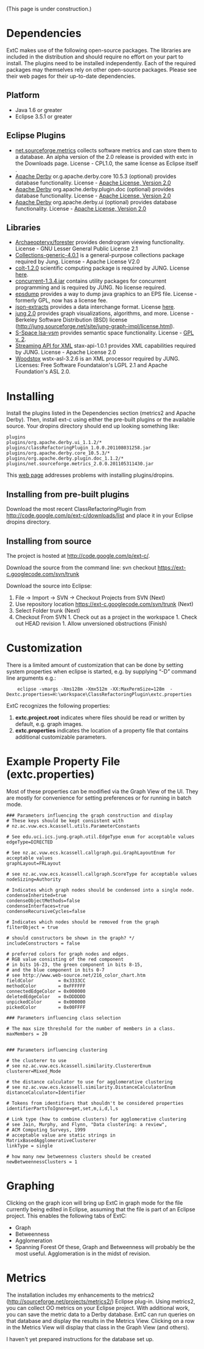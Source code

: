 (This page is under construction.)

# Dependencies #

ExtC makes use of the following open-source packages.  The libraries are included in the distribution and should require no effort on your part to install.  The plugins need to be installed independently.  Each of the required packages may themselves rely on other open-source packages.  Please see their web pages for their up-to-date dependencies.

## Platform ##
  * Java 1.6 or greater
  * Eclipse 3.5.1 or greater

## Eclipse Plugins ##

  * [net.sourceforge.metrics](http://sourceforge.net/projects/metrics2/)  collects software metrics and can store them to a database.  An alpha version of the 2.0 release is provided with extc in the Downloads page.  License - CPL1.0, the same license as Eclipse itself .
  * [Apache Derby](http://db.apache.org/derby/) or.g.apache.derby.core 10.5.3 (optional) provides database functionality.  License - [Apache License, Version 2.0](http://www.apache.org/licenses/)
  * [Apache Derby](http://db.apache.org/derby/) org.apache.derby.plugin.doc (optional) provides database functionality.  License - [Apache License, Version 2.0](http://www.apache.org/licenses/)
  * [Apache Derby](http://db.apache.org/derby/) org.apache.derby.ui (optional) provides database functionality.  License - [Apache License, Version 2.0](http://www.apache.org/licenses/)

## Libraries ##
  * [Archaeopteryx/forester](http://www.phylosoft.org/archaeopteryx/) provides dendrogram viewing functionality.  License - GNU Lesser General Public License 2.1
  * [Collections-generic-4.0.1](http://larvalabs.com/collections/) is a general-purpose collections package required by Jung.  License - Apache License V2.0
  * [colt-1.2.0](http://acs.lbl.gov/software/colt/) scientific computing package is required by JUNG.  License [here](http://acs.lbl.gov/software/colt/license.html).
  * [concurrent-1.3.4.jar](http://gee.cs.oswego.edu/dl/classes/EDU/oswego/cs/dl/util/concurrent/intro.html) contains utility   packages for concurrent programming and is required by JUNG.   No license required.
  * [epsdump](http://www.jibble.org/epsgraphics/) provides a way to dump java graphics to an EPS file.  License - formerly GPL, now has a license fee.
  * [json-extracts](http://www.json.org/java/index.html) provides a data interchange format.  License [here](https://github.com/douglascrockford/JSON-java).
  * [jung 2.0](http://jung.sourceforge.net/) provides graph visualizations, algorithms, and more. License - Berkeley Software Distribution (BSD) license (http://jung.sourceforge.net/site/jung-graph-impl/license.html).
  * [S-Space lsa-vsm](http://code.google.com/p/airhead-research/) provides semantic space functionality.  License - [GPL v. 2](http://code.google.com/p/airhead-research/wiki/LicenseAndRestrictions).
  * [Streaming API for XML](http://stax.codehaus.org/Home) stax-api-1.0.1 provides XML capabilities required by JUNG.  License - Apache License 2.0
  * [Woodstox](http://woodstox.codehaus.org/) wstx-asl-3.2.6 is an XML processor required by JUNG.  Licenses: Free Software Foundataion's LGPL 2.1 and Apache Foundation's ASL 2.0.

# Installing #

Install the plugins listed in the Dependencies section (metrics2 and Apache Derby).  Then, install ext-c using either the pre-built plugins or the available source.  Your dropins directory should end up looking something like:
```
plugins
plugins/org.apache.derby.ui_1.1.2/*
plugins/classRefactoringPlugin_1.0.0.201108031258.jar
plugins/org.apache.derby.core_10.5.3/*
plugins/org.apache.derby.plugin.doc_1.1.2/*
plugins/net.sourceforge.metrics_2.0.0.201105311430.jar
```

This [web page](http://stackoverflow.com/questions/1489648/eclipse-doesnt-load-plugins-in-the-dropins-folder/) addresses problems with installing plugins/dropins.
## Installing from pre-built plugins ##

Download the most recent ClassRefactoringPlugin from http://code.google.com/p/ext-c/downloads/list and place it in your Eclipse dropins directory.

## Installing from source ##
The project is hosted at http://code.google.com/p/ext-c/.

Download the source from the command line: svn checkout https://ext-c.googlecode.com/svn/trunk

Download the source into Eclipse:
  1. File -> Import -> SVN -> Checkout Projects from SVN (Next)
  1. Use repository location  https://ext-c.googlecode.com/svn/trunk (Next)
  1. Select Folder trunk (Next)
  1. Checkout From SVN
    1. Check out as a project in the workspace
    1. Check out HEAD revision
    1. Allow unversioned obstructions (Finish)

# Customization #
There is a limited amount of customization that can be done by setting system properties when eclipse is started, e.g. by supplying “-D” command line arguments e.g.:
```
    eclipse -vmargs -Xms128m -Xmx512m -XX:MaxPermSize=128m  -Dextc.properties=H:\workspace\ClassRefactoringPlugin\extc.properties
```

ExtC recognizes the following properties:
  1. **extc.project.root** indicates where files should be read or written by default, e.g. graph images.
  1. **extc.properties**  indicates the location of a property file that contains additional customizable parameters.

# Example Property File (extc.properties) #
Most of these properties can be modified via the Graph View of the UI.  They are mostly for convenience for setting preferences or for running in batch mode.
```
### Parameters influencing the graph construction and display
# These keys should be kept consistent with
# nz.ac.vuw.ecs.kcassell.utils.ParameterConstants

# See edu.uci.ics.jung.graph.util.EdgeType enum for acceptable values
edgeType=DIRECTED

# See nz.ac.vuw.ecs.kcassell.callgraph.gui.GraphLayoutEnum for acceptable values
graphLayout=FRLayout

# see nz.ac.vuw.ecs.kcassell.callgraph.ScoreType for acceptable values
nodeSizing=Authority

# Indicates which graph nodes should be condensed into a single node.
condenseInherited=true
condenseObjectMethods=false
condenseInterfaces=true
condenseRecursiveCycles=false

# Indicates which nodes should be removed from the graph
filterObject = true

# should constructors be shown in the graph? */
includeConstructors = false

# preferred colors for graph nodes and edges.
# RGB value consisting of the red component
# in bits 16-23, the green component in bits 8-15,
# and the blue component in bits 0-7
# see http://www.web-source.net/216_color_chart.htm
fieldColor         = 0x3333CC
methodColor        = 0xFFFFFF
connectedEdgeColor = 0x000000
deletedEdgeColor   = 0xDDDDDD
unpickedColor      = 0x000000
pickedColor        = 0x00FFFF

### Parameters influencing class selection

# The max size threshold for the number of members in a class.
maxMembers = 20


### Parameters influencing clustering

# the clusterer to use
# see nz.ac.vuw.ecs.kcassell.similarity.ClustererEnum
clusterer=Mixed_Mode

# the distance calculator to use for agglomerative clustering
# see nz.ac.vuw.ecs.kcassell.similarity.DistanceCalculatorEnum
distanceCalculator=Identifier

# Tokens from identifiers that shouldn't be considered properties
identifierPartsToIgnore=get,set,m,i,d,l,s

# Link type (how to combine clusters) for agglomerative clustering
# see Jain, Murphy, and Flynn, "Data clustering: a review",
# ACM Computing Surveys, 1999
# acceptable value are static strings in MatrixBasedAgglomerativeClusterer
linkType = single

# how many new betweenness clusters should be created
newBetweennessClusters = 1

```

# Graphing #

Clicking on the graph icon will bring up ExtC in graph mode for the file currently being edited in Eclipse, assuming that the file is part of an Eclipse project.  This enables the following tabs of ExtC:
  * Graph
  * Betweenness
  * Agglomeration
  * Spanning Forest
Of these, Graph and Betweenness will probably be the most useful.  Agglomeration is in the midst of revision.

# Metrics #
The installation includes my enhancements to the metrics2 (http://sourceforge.net/projects/metrics2/)   Eclipse plug-in.  Using metrics2, you can collect OO metrics on your Eclipse project.  With additional work, you can save the metric data to a Derby database.  ExtC can run queries on that database and display the results in the Metrics View.  Clicking on a row in the Metrics View will display that class in the Graph View (and others).

I haven't yet prepared instructions for the database set up.